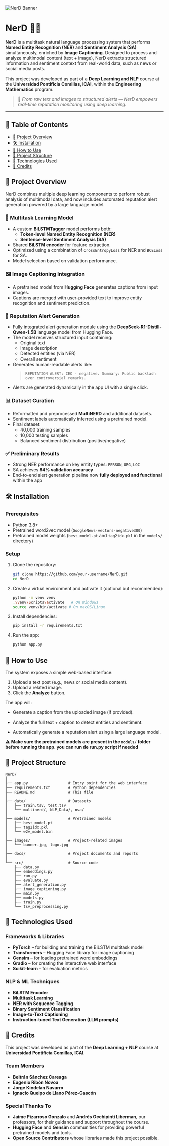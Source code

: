 
![NerD Banner](images/banner.png)

# NerD 🧠📸

**NerD** is a multitask natural language processing system that performs **Named Entity Recognition (NER)** and **Sentiment Analysis (SA)** simultaneously, enriched by **Image Captioning**. Designed to process and analyze multimodal content (text + image), NerD extracts structured information and sentiment context from real-world data, such as news or social media posts.

This project was developed as part of a **Deep Learning and NLP** course at the **Universidad Pontificia Comillas, ICAI**, within the **Engineering Mathematics** program.

> 🎯 *From raw text and images to structured alerts — NerD empowers real-time reputation monitoring using deep learning.*

---

## 📜 Table of Contents
- [📌 Project Overview](#-project-overview)
- [🛠️ Installation](#️-installation)
- [🚀 How to Use](#-how-to-use)
- [📂 Project Structure](#-project-structure)
- [🧠 Technologies Used](#-technologies-used)
- [🙌 Credits](#-credits)

## 📌 Project Overview

NerD combines multiple deep learning components to perform robust analysis of multimodal data, and now includes automated reputation alert generation powered by a large language model.

### 🔁 Multitask Learning Model
- A custom **BiLSTMTagger** model performs both:
  - **Token-level Named Entity Recognition (NER)**
  - **Sentence-level Sentiment Analysis (SA)**
- Shared **BiLSTM encoder** for feature extraction.
- Optimized using a combination of `CrossEntropyLoss` for NER and `BCELoss` for SA.
- Model selection based on validation performance.

### 🖼️ Image Captioning Integration
- A pretrained model from **Hugging Face** generates captions from input images.
- Captions are merged with user-provided text to improve entity recognition and sentiment prediction.

### 🤖 Reputation Alert Generation
- Fully integrated alert generation module using the **DeepSeek-R1-Distill-Qwen-1.5B** language model from Hugging Face.
- The model receives structured input containing:
  - Original text
  - Image description
  - Detected entities (via NER)
  - Overall sentiment
- Generates human-readable alerts like:
  > `REPUTATION ALERT: CEO - negative. Summary: Public backlash over controversial remarks.`
- Alerts are generated dynamically in the app UI with a single click.

### 📊 Dataset Curation
- Reformatted and preprocessed **MultiNERD** and additional datasets.
- Sentiment labels automatically inferred using a pretrained model.
- Final dataset:
  - 40,000 training samples
  - 10,000 testing samples
  - Balanced sentiment distribution (positive/negative)

### ✅ Preliminary Results
- Strong NER performance on key entity types: `PERSON`, `ORG`, `LOC`
- SA achieves **84% validation accuracy**
- End-to-end alert generation pipeline now **fully deployed and functional** within the app

## 🛠️ Installation

### Prerequisites
- Python 3.8+
- Pretrained word2vec model (`GoogleNews-vectors-negative300`)
- Pretrained model weights (`best_model.pt` and `tag2idx.pkl` in the `models/` directory)

### Setup

1. Clone the repository:
   ```bash
   git clone https://github.com/your-username/NerD.git
   cd NerD
   ```
   
2. Create a virtual environment and activate it (optional but recommended):
   ```bash
   python -m venv venv
   .\venv\Scripts\activate   # On Windows
   source venv/bin/activate # On macOS/Linux
   ```

3. Install dependencies:
   ```bash
   pip install -r requirements.txt
   ```

4. Run the app:
   ```bash
   python app.py
   ```

## 🚀 How to Use

The system exposes a simple web-based interface:

1. Upload a text post (e.g., news or social media content).
2. Upload a related image.
3. Click the **Analyze** button.

The app will:

- Generate a caption from the uploaded image (if provided).

- Analyze the full text + caption to detect entities and sentiment.

- Automatically generate a reputation alert using a large language model.

⚠️ **Make sure the pretrained models are present in the `models/` folder before running the app. you can run de run.py script if needed**

## 📂 Project Structure

```plaintext
NerD/
│
├── app.py                  # Entry point for the web interface
├── requirements.txt        # Python dependencies
├── README.md               # This file
│
├── data/                   # Datasets
│   ├── train.tsv, test.tsv
│   └── multinerd/, NLP_Data/, nsa/
│
├── models/                 # Pretrained models
│   ├── best_model.pt
│   ├── tag2idx.pkl
│   └── w2v_model.bin
│
├── images/                 # Project-related images
│   └── banner.jpg, logo.jpg
│
├── docs/                   # Project documents and reports
│
└── src/                    # Source code
    ├── data.py
    ├── embeddings.py
    ├── run.py
    ├── evaluate.py
    ├── alert_generation.py
    ├── image_captioning.py
    ├── main.py
    ├── models.py
    ├── train.py
    └── tsv_preprocessing.py
```


## 🧠 Technologies Used

### Frameworks & Libraries

- **PyTorch** – for building and training the BiLSTM multitask model  
- **Transformers** – Hugging Face library for image captioning  
- **Gensim** – for loading pretrained word embeddings  
- **Gradio** – for creating the interactive web interface  
- **Scikit-learn** – for evaluation metrics  

### NLP & ML Techniques

- **BiLSTM Encoder**  
- **Multitask Learning**  
- **NER with Sequence Tagging**  
- **Binary Sentiment Classification**  
- **Image-to-Text Captioning**
- **Instruction-tuned Text Generation (LLM prompts)**

## 🙌 Credits

This project was developed as part of the **Deep Learning + NLP** course at **Universidad Pontificia Comillas, ICAI**.

### Team Members

- **Beltrán Sánchez Careaga**
- **Eugenio Ribón Novoa**
- **Jorge Kindelan Navarro**
- **Ignacio Queipo de Llano Pérez-Gascón**

### Special Thanks To

- **Jaime Pizarroso Gonzalo** and **Andrés Occhipinti Liberman**, our professors, for their guidance and support throughout the course.  
- **Hugging Face** and **Gensim** communities for providing powerful pretrained models and tools.  
- **Open Source Contributors** whose libraries made this project possible.

